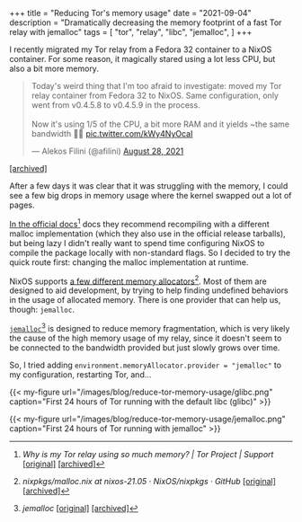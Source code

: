 +++
title = "Reducing Tor's memory usage"
date = "2021-09-04"
description = "Dramatically decreasing the memory footprint of a fast Tor relay with jemalloc"
tags = [
    "tor",
    "relay",
    "libc",
    "jemalloc",
]
+++

I recently migrated my Tor relay from a Fedora 32 container to a NixOS container. For some reason, it magically stared using a lot less CPU, but also a bit more memory.

<blockquote class="twitter-tweet"><p lang="en" dir="ltr">Today&#39;s weird thing that I&#39;m too afraid to investigate: moved my Tor relay container from Fedora 32 to NixOS. Same configuration, only went from v0.4.5.8 to v0.4.5.9 in the process.<br><br>Now it&#39;s using 1/5 of the CPU, a bit more RAM and it yields ~the same bandwidth 🤔🧐 <a href="https://t.co/kWy4NyOcaI">pic.twitter.com/kWy4NyOcaI</a></p>&mdash; Alekos Filini (@afilini) <a href="https://twitter.com/afilini/status/1431571319917793285?ref_src=twsrc%5Etfw">August 28, 2021</a></blockquote> <script async src="https://platform.twitter.com/widgets.js" charset="utf-8"></script>

[[archived]](https://archive.md/TWw4c)

After a few days it was clear that it was struggling with the memory, I could see a few big drops in memory usage where the kernel swapped out a lot of pages.

[In the official docs][PFqdPo_link][^PFqdPo] docs they recommend recompiling with a different malloc implementation (which they also use in the official release tarballs), but being lazy I didn't really want to spend time configuring
NixOS to compile the package locally with non-standard flags. So I decided to try the quick route first: changing the malloc implementation at runtime.

NixOS supports [a few different memory allocators][VauVPy_link][^VauVPy]. Most of them are designed to aid development, by trying to help finding undefined behaviors in the usage of allocated memory. There is one provider that can help
us, though: `jemalloc`.

[`jemalloc`][eJRsGS_link][^eJRsGS] is designed to reduce memory fragmentation, which is very likely the cause of the high memory usage of my relay, since it doesn't seem to be connected to the bandwidth provided but just slowly grows
over time.

So, I tried adding `environment.memoryAllocator.provider = "jemalloc"` to my configuration, restarting Tor, and...

{{< my-figure url="/images/blog/reduce-tor-memory-usage/glibc.png" caption="First 24 hours of Tor running with the default libc (glibc)" >}}

{{< my-figure url="/images/blog/reduce-tor-memory-usage/jemalloc.png" caption="First 24 hours of Tor running with jemalloc" >}}

[PFqdPo_link]: https://support.torproject.org/operators/relay-memory/
[VauVPy_link]: https://github.com/NixOS/nixpkgs/blob/nixos-21.05/nixos/modules/config/malloc.nix#L61-L83
[eJRsGS_link]: http://jemalloc.net

[^PFqdPo]: *Why is my Tor relay using so much memory? | Tor Project | Support* [[original]](https://support.torproject.org/operators/relay-memory/) [[archived]](https://archive.md/KqwVE)
[^VauVPy]: *nixpkgs/malloc.nix at nixos-21.05 · NixOS/nixpkgs · GitHub* [[original]](https://github.com/NixOS/nixpkgs/blob/nixos-21.05/nixos/modules/config/malloc.nix#L61-L83) [[archived]](https://archive.md/jAieS)
[^eJRsGS]: *jemalloc* [[original]](http://jemalloc.net) [[archived]](https://archive.md/TMIyN)

